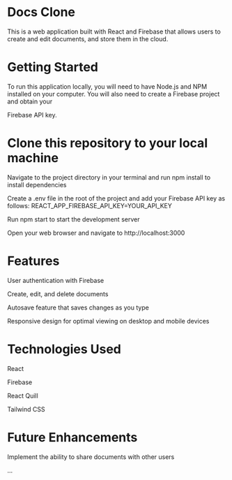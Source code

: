# Docs Clone

This is a web application built with React and Firebase that allows users to create and edit documents, and store them in the cloud.

# Getting Started

To run this application locally, you will need to have Node.js and NPM installed on your computer. You will also need to create a Firebase project and obtain your 

Firebase API key.

# Clone this repository to your local machine
Navigate to the project directory in your terminal and run npm install to install dependencies

Create a .env file in the root of the project and add your Firebase API key as follows: REACT_APP_FIREBASE_API_KEY=YOUR_API_KEY

Run npm start to start the development server

Open your web browser and navigate to http://localhost:3000

# Features
User authentication with Firebase

Create, edit, and delete documents

Autosave feature that saves changes as you type

Responsive design for optimal viewing on desktop and mobile devices

# Technologies Used
React

Firebase

React Quill

Tailwind CSS

# Future Enhancements
Implement the ability to share documents with other users

...
